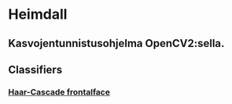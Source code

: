# Heimdall
## Kasvojentunnistusohjelma OpenCV2:sella.

## Classifiers
### [Haar-Cascade frontalface](https://github.com/opencv/opencv/blob/master/data/haarcascades/haarcascade_frontalface_default.xml)
